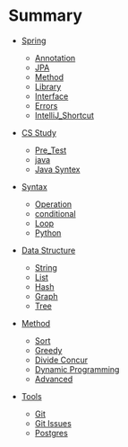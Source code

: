 # Summary

* [Spring]()
  * [Annotation](Spring/base.annotations.md)
  * [JPA](Spring/base.jpa.md)
  * [Method](Spring/base.method.md)
  * [Library](Spring/base.library.md)
  * [Interface](Spring/base.interface.md)
  * [Errors](Spring/base.errors.md)
  * [IntelliJ_Shortcut](Spring/base.IntelliJ_ShortCut.md)

* [CS Study]()
  * [Pre_Test](Computational_Thinking/a.md)
  * [java](Computational_Thinking/b.md)
  * [Java Syntex](Computational_Thinking/javaSyntex.md)

* [Syntax](syntax/syntax.md)
  * [Operation](syntax/operation.md)
  * [conditional](syntax/conditional.md)
  * [Loop](syntax/loop.md)
  * [Python](syntax/Python.md)

* [Data Structure]()
  * [String](data-structure/string.md)
  * [List](data-structure/list.md)
  * [Hash](data-structure/hash.md)
  * [Graph](data-structure/graph.md)
  * [Tree](data-structure/tree.md)

* [Method]()
  * [Sort](method/sort.md)
  * [Greedy](method/greedy.md)
  * [Divide Concur](method/divide-concur.md)
  * [Dynamic Programming](method/dynamic-programming.md)
  * [Advanced](method/advanced.md)

* [Tools]()
  * [Git](Tools/git.md)
  * [Git Issues](Tools/Git_Issuses.md)
  * [Postgres](Tools/postgres.md)
